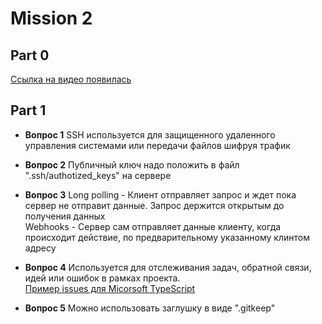 # Mission 2 

## Part 0

[Ссылка на видео появилась](https://youtu.be/Kti4MQGnMz4)

## Part 1

- **Вопрос 1**
 SSH используется для защищенного удаленного управления системами или передачи файлов шифруя трафик

- **Вопрос 2**
 Публичный ключ надо положить в файл ".ssh/authotized_keys" на сервере

- **Вопрос 3**
 Long polling - Клиент отправляет запрос и ждет пока сервер не отправит данные. Запрос держится открытым до получения данных \
Webhooks - Сервер сам отправляет данные клиенту, когда происходит действие, по предварительному указанному клинтом адресу

- **Вопрос 4**
 Используется для отслеживания задач, обратной связи, идей или ошибок в рамках проекта. \
[Пример issues для Micorsoft TypeScript](https://github.com/microsoft/TypeScript/issues/43435)


- **Вопрос 5**
 Можно использовать заглушку в виде ".gitkeep"
